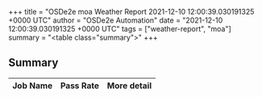 +++
title = "OSDe2e moa Weather Report 2021-12-10 12:00:39.030191325 +0000 UTC"
author = "OSDe2e Automation"
date = "2021-12-10 12:00:39.030191325 +0000 UTC"
tags = ["weather-report", "moa"]
summary = "<table class=\"summary\"></table>"
+++
## Summary

| Job Name | Pass Rate | More detail |
|----------|-----------|-------------|




